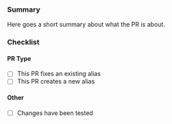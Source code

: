 ### Summary
Here goes a short summary about what the PR is about.

### Checklist
<!-- Put an "x" inside the braces to tick checkboxes, e.g. [x]. -->
#### PR Type
<!-- If the PR closes an issue, mention the issue at the top of the PR with "Resolves #X". -->
- [ ] This PR fixes an existing alias
- [ ] This PR creates a new alias
#### Other
- [ ] Changes have been tested

